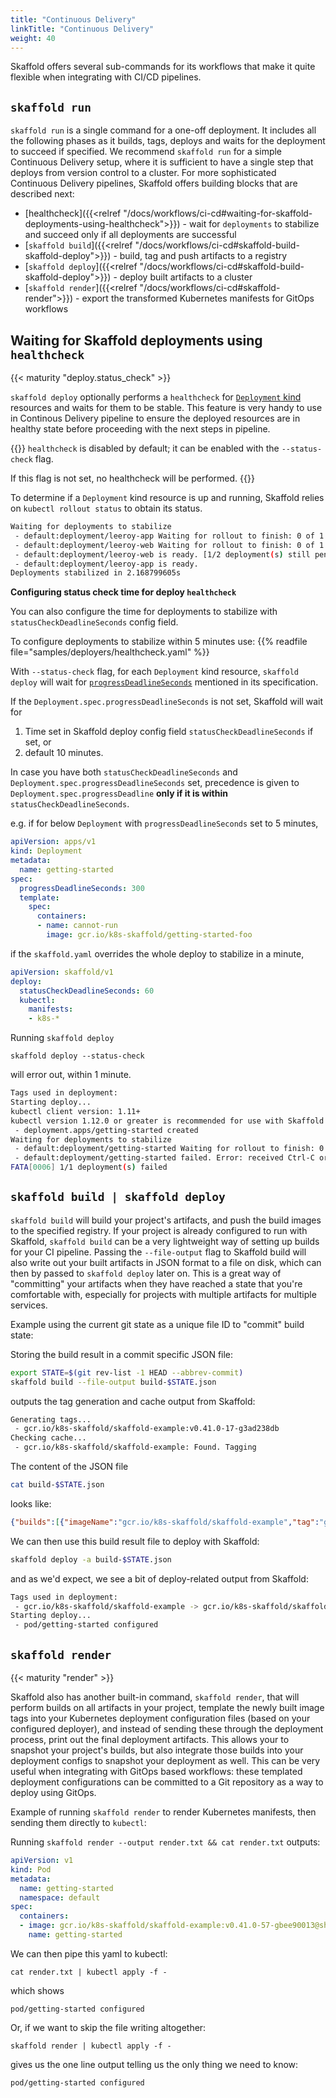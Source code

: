 ```yaml
---
title: "Continuous Delivery"
linkTitle: "Continuous Delivery"
weight: 40
---
```


Skaffold offers several sub-commands for its workflows that make it quite flexible when integrating with CI/CD pipelines.


## `skaffold run`

`skaffold run` is a single command for a one-off deployment. It includes all the following phases as it builds, tags, deploys and waits for the deployment to succeed if specified.
We recommend `skaffold run` for a simple Continuous Delivery setup, where it is sufficient to have a single step that deploys from version control to a cluster.
For more sophisticated Continuous Delivery pipelines, Skaffold offers building blocks that are described next:

- [healthcheck]({{<relref "/docs/workflows/ci-cd#waiting-for-skaffold-deployments-using-healthcheck">}}) - 
wait for `deployments` to stabilize and succeed only if all deployments are successful
- [`skaffold build`]({{<relref "/docs/workflows/ci-cd#skaffold-build-skaffold-deploy">}}) - build, tag and push artifacts to a registry
- [`skaffold deploy`]({{<relref "/docs/workflows/ci-cd#skaffold-build-skaffold-deploy">}})  - deploy built artifacts to a cluster
- [`skaffold render`]({{<relref "/docs/workflows/ci-cd#skaffold-render">}})  - export the transformed Kubernetes manifests for GitOps workflows

## Waiting for Skaffold deployments using `healthcheck`
{{< maturity "deploy.status_check" >}}

`skaffold deploy` optionally performs a `healthcheck` for [`Deployment` kind](https://kubernetes.io/docs/concepts/workloads/controllers/deployment/) resources and waits for them to be stable.
This feature is very handy to use in Continous Delivery pipeline to ensure the deployed resources are
in healthy state before proceeding with the next steps in pipeline.

{{<alert title="Note">}}
`healthcheck` is disabled by default; it can be enabled with the `--status-check` flag.

If this flag is not set, no healthcheck will be performed.
{{</alert>}}

To determine if a `Deployment` kind resource is up and running, Skaffold relies on `kubectl rollout status` to obtain its status.

```bash
Waiting for deployments to stabilize
 - default:deployment/leeroy-app Waiting for rollout to finish: 0 of 1 updated replicas are available...
 - default:deployment/leeroy-web Waiting for rollout to finish: 0 of 1 updated replicas are available...
 - default:deployment/leeroy-web is ready. [1/2 deployment(s) still pending]
 - default:deployment/leeroy-app is ready.
Deployments stabilized in 2.168799605s
```

**Configuring status check time for deploy `healthcheck`**

You can also configure the time for deployments to stabilize with `statusCheckDeadlineSeconds` config field.

To configure deployments to stabilize within 5 minutes use:
{{% readfile file="samples/deployers/healthcheck.yaml" %}}

With `--status-check` flag, for each `Deployment` kind resource, `skaffold deploy` will wait for
[`progressDeadlineSeconds`](https://kubernetes.io/docs/concepts/workloads/controllers/deployment/#progress-deadline-seconds)
mentioned in its specification.

If the `Deployment.spec.progressDeadlineSeconds` is not set, Skaffold will wait for

1. Time set in Skaffold deploy config field `statusCheckDeadlineSeconds` if set, or
2. default 10 minutes.

In case you have both `statusCheckDeadlineSeconds` and `Deployment.spec.progressDeadlineSeconds` set, precedence
is given to `Deployment.spec.progressDeadline` **only if it is within** `statusCheckDeadlineSeconds`.

e.g. if for below `Deployment` with `progressDeadlineSeconds` set to 5 minutes,

```yaml
apiVersion: apps/v1
kind: Deployment
metadata:
  name: getting-started
spec:
  progressDeadlineSeconds: 300
  template:
    spec:
      containers:
      - name: cannot-run
        image: gcr.io/k8s-skaffold/getting-started-foo
```

if the `skaffold.yaml` overrides the whole deploy to stabilize in a minute,

```yaml
apiVersion: skaffold/v1
deploy:
  statusCheckDeadlineSeconds: 60
  kubectl:
    manifests:
    - k8s-*
```

Running `skaffold deploy`

```code
skaffold deploy --status-check
```
will error out, within 1 minute.

```bash
Tags used in deployment:
Starting deploy...
kubectl client version: 1.11+
kubectl version 1.12.0 or greater is recommended for use with Skaffold
 - deployment.apps/getting-started created
Waiting for deployments to stabilize
 - default:deployment/getting-started Waiting for rollout to finish: 0 of 1 updated replicas are available...
 - default:deployment/getting-started failed. Error: received Ctrl-C or deployments could not stabilize within 1m: kubectl rollout status command interrupted.
FATA[0006] 1/1 deployment(s) failed
```

## `skaffold build | skaffold deploy`

`skaffold build` will build your project's artifacts, and push the build images to the specified registry. If your project is already configured to run with Skaffold, `skaffold build` can be a very lightweight way of setting up builds for your CI pipeline. Passing the `--file-output` flag to Skaffold build will also write out your built artifacts in JSON format to a file on disk, which can then by passed to `skaffold deploy` later on. This is a great way of "committing" your artifacts when they have reached a state that you're comfortable with, especially for projects with multiple artifacts for multiple services.

Example using the current git state as a unique file ID to "commit" build state:

Storing the build result in a commit specific JSON file:
```bash
export STATE=$(git rev-list -1 HEAD --abbrev-commit)
skaffold build --file-output build-$STATE.json
```
outputs the tag generation and cache output from Skaffold:
```bash 
Generating tags...
 - gcr.io/k8s-skaffold/skaffold-example:v0.41.0-17-g3ad238db
Checking cache...
 - gcr.io/k8s-skaffold/skaffold-example: Found. Tagging
```

The content of the JSON file
```bash 
cat build-$STATE.json
```
looks like: 
```json
{"builds":[{"imageName":"gcr.io/k8s-skaffold/skaffold-example","tag":"gcr.io/k8s-skaffold/skaffold-example:v0.41.0-17-g3ad238db@sha256:eeffb639f53368c4039b02a4d337bde44e3acc728b309a84353d4857ee95c369"}]}
```

We can then use this build result file to deploy with Skaffold:
```bash
skaffold deploy -a build-$STATE.json
```
and as we'd expect, we see a bit of deploy-related output from Skaffold:
```bash
Tags used in deployment:
 - gcr.io/k8s-skaffold/skaffold-example -> gcr.io/k8s-skaffold/skaffold-example:v0.41.0-17-g3ad238db@sha256:eeffb639f53368c4039b02a4d337bde44e3acc728b309a84353d4857ee95c369
Starting deploy...
 - pod/getting-started configured
```


## `skaffold render` 
{{< maturity "render" >}}

Skaffold also has another built-in command, `skaffold render`, that will perform builds on all artifacts in your project, template the newly built image tags into your Kubernetes deployment configuration files (based on your configured deployer), and instead of sending these through the deployment process, print out the final deployment artifacts. This allows your to snapshot your project's builds, but also integrate those builds into your deployment configs to snapshot your deployment as well. This can be very useful when integrating with GitOps based workflows: these templated deployment configurations can be committed to a Git repository as a way to deploy using GitOps.

Example of running `skaffold render` to render Kubernetes manifests, then sending them directly to `kubectl`:

Running `skaffold render --output render.txt && cat render.txt` outputs:
```yaml
apiVersion: v1
kind: Pod
metadata:
  name: getting-started
  namespace: default
spec:
  containers:
  - image: gcr.io/k8s-skaffold/skaffold-example:v0.41.0-57-gbee90013@sha256:eeffb639f53368c4039b02a4d337bde44e3acc728b309a84353d4857ee95c369
    name: getting-started
```

We can then pipe this yaml to kubectl:
```code
cat render.txt | kubectl apply -f -
```
which shows
```
pod/getting-started configured
```

Or, if we want to skip the file writing altogether:

```code
skaffold render | kubectl apply -f -
```

gives us the one line output telling us the only thing we need to know:
```code
pod/getting-started configured
```